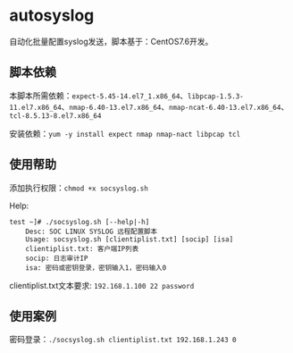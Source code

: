 # autosyslog
自动化批量配置syslog发送，脚本基于：CentOS7.6开发。

## 脚本依赖
本脚本所需依赖：`expect-5.45-14.el7_1.x86_64`、`libpcap-1.5.3-11.el7.x86_64`、`nmap-6.40-13.el7.x86_64`、`nmap-ncat-6.40-13.el7.x86_64`、`tcl-8.5.13-8.el7.x86_64`

安装依赖：`yum -y install expect nmap nmap-nact libpcap tcl`

## 使用帮助
添加执行权限：`chmod +x socsyslog.sh`

Help: 
```
test ~]# ./socsyslog.sh [--help|-h]
	Desc: SOC LINUX SYSLOG 远程配置脚本
	Usage: socsyslog.sh [clientiplist.txt] [socip] [isa]
    clientiplist.txt: 客户端IP列表
    socip: 日志审计IP
    isa: 密码或密钥登录，密钥输入1，密码输入0
```

clientiplist.txt文本要求:
	```
	192.168.1.100 22 password
	```

## 使用案例
密码登录：`./socsyslog.sh clientiplist.txt 192.168.1.243 0`


